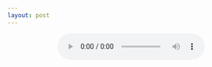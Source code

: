 ```yaml
---
layout: post
---
```

<div style="text-align:center">
    <audio controls>
	<source src="https://github.com/Canorus/canorus.github.io/blob/master/Resources/2016-02-07/또%20하나의%20열매를%20바라시며.mp3?raw=true" type="audio/mp3">
    Your browser does not support html5
    </audio>
</div>